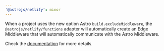 ```yaml
---
'@astrojs/netlify': minor
---
```


When a project uses the new option Astro `build.excludeMiddleware`, the
`@astrojs/netlify/functions` adapter will automatically create an Edge Middleware
that will automatically communicate with the Astro Middleware.

Check the [documentation](https://github.com/withastro/astro/blob/main/packages/integrations/netlify/README.md#edge-middleware-with-astro-middleware) for more details.

